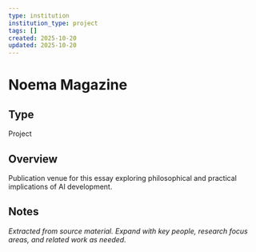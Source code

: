 ```yaml
---
type: institution
institution_type: project
tags: []
created: 2025-10-20
updated: 2025-10-20
---
```


# Noema Magazine

## Type

Project

## Overview

Publication venue for this essay exploring philosophical and practical implications of AI development.

## Notes

*Extracted from source material. Expand with key people, research focus areas, and related work as needed.*
